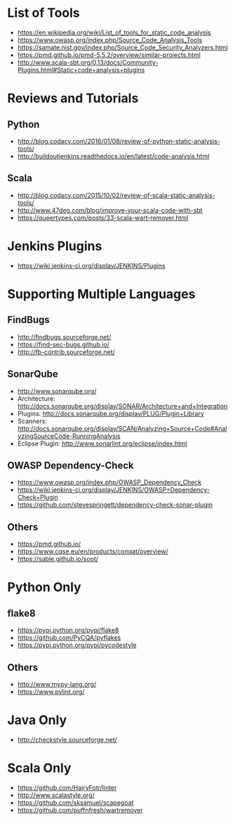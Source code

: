 # List of Tools

* <https://en.wikipedia.org/wiki/List_of_tools_for_static_code_analysis>
* <https://www.owasp.org/index.php/Source_Code_Analysis_Tools>
* <https://samate.nist.gov/index.php/Source_Code_Security_Analyzers.html>
* <https://pmd.github.io/pmd-5.5.2/overview/similar-projects.html>
* <http://www.scala-sbt.org/0.13/docs/Community-Plugins.html#Static+code+analysis+plugins>

# Reviews and Tutorials

## Python

* <http://blog.codacy.com/2016/01/08/review-of-python-static-analysis-tools/>
* <http://buildoutjenkins.readthedocs.io/en/latest/code-analysis.html>

## Scala

* <http://blog.codacy.com/2015/10/02/review-of-scala-static-analysis-tools/>
* <http://www.47deg.com/blog/improve-your-scala-code-with-sbt>
* <https://queertypes.com/posts/33-scala-wart-remover.html>

# Jenkins Plugins

* <https://wiki.jenkins-ci.org/display/JENKINS/Plugins>

# Supporting Multiple Languages

## FindBugs

* <http://findbugs.sourceforge.net/>
* <https://find-sec-bugs.github.io/>
* <http://fb-contrib.sourceforge.net/>

## SonarQube

* <http://www.sonarqube.org/>
* Architecture: <http://docs.sonarqube.org/display/SONAR/Architecture+and+Integration>
* Plugins: <http://docs.sonarqube.org/display/PLUG/Plugin+Library>
* Scanners: <http://docs.sonarqube.org/display/SCAN/Analyzing+Source+Code#AnalyzingSourceCode-RunningAnalysis>
* Eclipse Plugin: <http://www.sonarlint.org/eclipse/index.html>

## OWASP Dependency-Check

* <https://www.owasp.org/index.php/OWASP_Dependency_Check>
* <https://wiki.jenkins-ci.org/display/JENKINS/OWASP+Dependency-Check+Plugin>
* <https://github.com/stevespringett/dependency-check-sonar-plugin>

## Others

* <https://pmd.github.io/>
* <https://www.cqse.eu/en/products/conqat/overview/>
* <https://sable.github.io/soot/>

# Python Only

## flake8

* <https://pypi.python.org/pypi/flake8>
* <https://github.com/PyCQA/pyflakes>
* <https://pypi.python.org/pypi/pycodestyle>

## Others

* <http://www.mypy-lang.org/>
* <https://www.pylint.org/>

# Java Only

* <http://checkstyle.sourceforge.net/>

# Scala Only

* <https://github.com/HairyFotr/linter>
* <http://www.scalastyle.org/>
* <https://github.com/sksamuel/scapegoat>
* <https://github.com/puffnfresh/wartremover>
